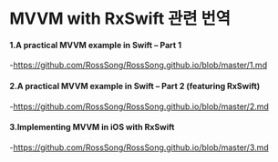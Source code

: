 # MVVM with RxSwift 관련 번역

#### 1.A practical MVVM example in Swift – Part 1
-https://github.com/RossSong/RossSong.github.io/blob/master/1.md

#### 2.A practical MVVM example in Swift – Part 2 (featuring RxSwift)
-https://github.com/RossSong/RossSong.github.io/blob/master/2.md

#### 3.Implementing MVVM in iOS with RxSwift
-https://github.com/RossSong/RossSong.github.io/blob/master/3.md
